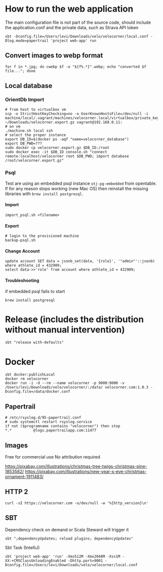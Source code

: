 # How to run the web application
The main configuration file is not part of the source code, should include the application.conf and the private data, such as Strava API token
```shell script
sbt -Dconfig.file=/Users/levi/Downloads/velo/velocorner/local.conf -Dlog.mode=papertrail 'project web-app' run
```

## Convert images to webp format
```shell script
for f in *.jpg; do cwebp $f -o "${f%.*}".webp; echo "converted $f file..."; done
```

## Local database
### OrientDb Import
```shell script
# from host to virtualbox vm
scp -o StrictHostKeyChecking=no -o UserKnownHostsFile=/dev/null -i machine/local/.vagrant/machines/velocorner.local/virtualbox/private_key ~/Downloads/velocorner.export.gz vagrant@192.168.0.11:
# on vm
./machine.sh local ssh
# select the proper instance
export DB_ID=$(docker ps -aqf "name=velocorner_database")
export DB_PWD=???
sudo docker cp velocorner.export.gz $DB_ID:/root
sudo docker exec -it $DB_ID console.sh "connect remote:localhost/velocorner root $DB_PWD; import database /root/velocorner.export.gz"
```
### Psql
Test are using an embedded psql instance `otj-pg-embedded` from opentable.
If for any reason stops working (new Mac OS) then reinstall the missing libraries with `brew install postgresql`.
#### Import
```shell script
import_psql.sh <filename>
```
#### Export
```shell script
# login to the provisioned machine
backup-psql.sh
```
#### Change Account
```shell script
update account SET data = jsonb_set(data, '{role}', '"admin"'::jsonb) where athlete_id = 432909;
select data->>'role' from account where athlete_id = 432909;
```

#### Troubleshooting
if embedded psql fails to start
```shell script
brew install postgresql
```

# Release (includes the distribution without manual intervention)
```shell script
sbt "release with-defaults"
```

# Docker
```shell script
sbt docker:publishLocal
docker rm velocorner
docker run -i -d --rm --name velocorner -p 9000:9000 -v /Users/levi/Downloads/velo/velocorner/:/data/ velocorner.com:1.0.3 -Dconfig.file=/data/docker.conf
```

## Papertrail
```shell script
# /etc/rsyslog.d/95-papertrail.conf
# sudo systemctl restart rsyslog.service
if not ($programname contains "velocorner") then stop
*.*          @logs.papertrailapp.com:11477
```

## Images
Free for commercial use
No attribution required

https://pixabay.com/illustrations/christmas-tree-twigs-christmas-pine-1853582/
https://pixabay.com/illustrations/new-year-s-eve-christmas-ornament-1911483/

## HTTP 2
```shell
curl -sI https://velocorner.com -o/dev/null -w '%{http_version}\n'
```

## SBT
Dependency check on demand or Scala Steward will trigger it 
```shell
sbt ";dependencyUpdates; reload plugins; dependencyUpdates"
```
Sbt Task (IntelliJ)
```shell script
sbt 'project web-app' 'run' -Xms512M -Xmx2048M -Xss1M -XX:+CMSClassUnloadingEnabled -Dhttp.port=9001 -Dconfig.file=/Users/levi/Downloads/velo/velocorner/local.conf
```
